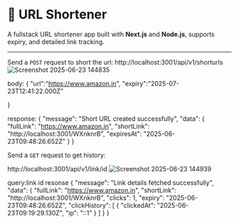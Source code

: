 # 🔗 URL Shortener

A fullstack URL shortener app built with **Next.js** and **Node.js**, supports expiry, and detailed link tracking.

---



Send a `POST` request to short the url:
http://localhost:3001/api/v1/shorturls
![Screenshot 2025-06-23 144835](https://github.com/user-attachments/assets/4503b48b-b0e2-4e59-913e-133a87d84345)

body:
{
"url":"https://www.amazon.in",
"expiry":"2025-07-23T12:41:22.000Z"

}

response:
{
    "message": "Short URL created successfully",
    "data": {
        "fullLink": "https://www.amazon.in",
        "shortLink": "http://localhost:3001/WXnknrB",
        "expiresAt": "2025-06-23T09:48:26.652Z"
    }
}

Send a `GET` request to get history:

 http://localhost:3001/api/v1/link/id
![Screenshot 2025-06-23 144939](https://github.com/user-attachments/assets/54ddb60e-497e-4e5a-9d86-fc4b90e21541)

query:link id
resonse {
    "message": "Link details fetched successfully",
    "data": {
        "fullLink": "https://www.amazon.in",
        "shortLink": "http://localhost:3001/WXnknrB",
        "clicks": 1,
        "expiry": "2025-06-23T09:48:26.652Z",
        "clickHistory": [
            {
                "clickedAt": "2025-06-23T09:19:29.130Z",
                "ip": "::1"
            }
        ]
    }
}

